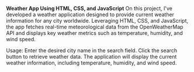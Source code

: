 **Weather App Using HTML, CSS, and JavaScript**
On this project, I've developed a weather application designed to provide current weather information for any city worldwide. Leveraging HTML, CSS, and JavaScript, the app fetches real-time meteorological data from the OpenWeatherMap API and displays key weather metrics such as temperature, humidity, and wind speed.

Usage:
Enter the desired city name in the search field.
Click the search button to retrieve weather data.
The application will display the current weather information, including temperature, humidity, and wind speed.
